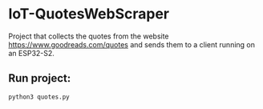 ﻿# IoT-QuotesWebScraper
Project that collects the quotes from the website https://www.goodreads.com/quotes and sends them to a client running on an ESP32-S2.

## Run project:
`python3 quotes.py`
 
 
